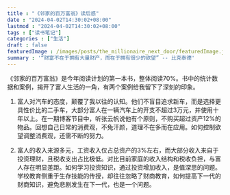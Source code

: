 ```yaml
---
title : "《邻家的百万富翁》读后感" 
date : "2024-04-02T14:30:02+08:00" 
lastmod : "2024-04-02T14:30:02+08:00" 
tags : ["读书笔记"]
categories : ["生活"]
draft : false
featuredImage : /images/posts/the_millionaire_next_door/featuredImage.jpg
summary : '“财富不在于拥有大量财产，而在于拥有很少的欲望” -- 比克泰德'
---
```


《邻家的百万富翁》是今年阅读计划的第一本书，整体阅读70%。书中的统计数据和案例，揭开了富人生活的一角，有两个案例给我留下了深刻的印象。

1. 富人对汽车的态度，颠覆了我以往的认知。他们不盲目追求新车，而是选择更具性价比的二手车，大部分富人在一辆汽车上的开支不超过3万元，并使用十年以上。在一期博客节目中，听张云帆说他有个原则，不购买超过资产12%的物品。回想自己日常的消费观，不免汗颜，道理不在多而在应用。如何控制欲望调整消费观，还需不断的努力。

2. 富人的收入来源多元，工资收入仅占总资产的3%左右，而大部分收入来自于投资理财，且税收支出占比极低。对比目前家庭的收入结构和税收负担，与富人存在明显差距。如何学习投资知识，通过投资增加收入，是值深思的问题。学校教育侧重于生存技能的传授，却往往忽略了财商教育，如何提高下一代的财商知识，避免悲剧发生在下一代，也是一个问题。
